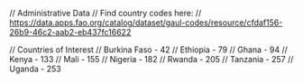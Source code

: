 
// Administrative Data
// Find country codes here:
// https://data.apps.fao.org/catalog/dataset/gaul-codes/resource/cfdaf156-26b9-46c2-aab2-eb437fc16622

// Countries of Interest 
// Burkina Faso - 42
// Ethiopia - 79
// Ghana - 94
// Kenya - 133
// Mali - 155
// Nigeria - 182 
// Rwanda - 205
// Tanzania - 257
// Uganda - 253
